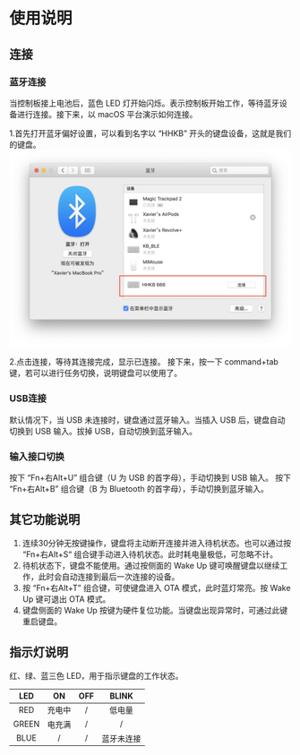 # 使用说明
## 连接
### 蓝牙连接
当控制板接上电池后，蓝色 LED 灯开始闪烁。表示控制板开始工作，等待蓝牙设备进行连接。接下来，以 macOS 平台演示如何连接。

1.首先打开蓝牙偏好设置，可以看到名字以 “HHKB” 开头的键盘设备，这就是我们的键盘。
![Bluetooth Config](../images/bluetooth_config.JPG)

2.点击连接，等待其连接完成，显示已连接。
接下来，按一下 command+tab 键，若可以进行任务切换，说明键盘可以使用了。

### USB连接
默认情况下，当 USB 未连接时，键盘通过蓝牙输入。当插入 USB 后，键盘自动切换到 USB 输入。拔掉 USB，自动切换到蓝牙输入。

### 输入接口切换
按下 “Fn+右Alt+U” 组合键（U 为 USB 的首字母），手动切换到 USB 输入。
按下 “Fn+右Alt+B” 组合键（B 为 Bluetooth 的首字母），手动切换到蓝牙输入。

## 其它功能说明
1. 连续30分钟无按键操作，键盘将主动断开连接并进入待机状态。也可以通过按 “Fn+右Alt+S“ 组合键手动进入待机状态。此时耗电量极低，可忽略不计。
2. 待机状态下，键盘不能使用。通过按侧面的 Wake Up 键可唤醒键盘以继续工作，此时会自动连接到最后一次连接的设备。
3. 按 “Fn+右Alt+T” 组合键，可使键盘进入 OTA 模式，此时蓝灯常亮。按 Wake Up 键可退出 OTA 模式。
4. 键盘侧面的 Wake Up 按键为硬件复位功能。当键盘出现异常时，可通过此键重启键盘。

## 指示灯说明
红、绿、蓝三色 LED，用于指示键盘的工作状态。

 LED|ON|OFF|BLINK
 :--:|:--:|:--:|:--:
 RED|充电中|/|低电量
 GREEN|电充满|/|/
 BLUE|/|/|蓝牙未连接



